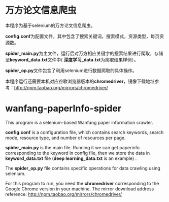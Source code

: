 # 万方论文信息爬虫
本程序为基于selenium的万方论文信息爬虫。

**config.conf**为配置文件，其中包含了搜索关键词，搜索模式，资源类型，每页资源数。

**spider_main.py**为主文件，运行后对万方相应关键字的搜索结果进行爬取，存储至**keyword_data.txt**文件中( **深度学习_data.txt**为爬取结果样例）。

**spider_op.py**文件包含了利用selenium进行数据爬取的具体操作。

本程序运行还需要本机对应谷歌浏览器版本的**chromedriver**，镜像下载地址参考：http://npm.taobao.org/mirrors/chromedriver/



# wanfang-paperInfo-spider
This program is a selenium-based Wanfang paper information crawler.

**config.conf** is a configuration file, which contains search keywords, search mode, resource type, and number of resources per page.

**spider_main.py** is the main file. Running it we can get paperinfo corresponding to the keyword in config file, then we store the data in **keyword_data.txt** file (**deep learning_data.txt** is an example) .

The **spider_op.py** file contains specific operations for data crawling using selenium.

For this program to run, you need the **chromedriver** corresponding to the Google Chrome version in your machine. The mirror download address reference: http://npm.taobao.org/mirrors/chromedriver/

